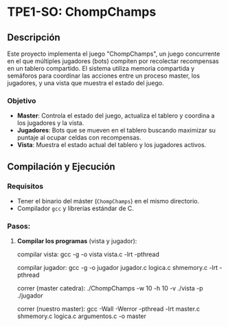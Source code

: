 
# TPE1-SO: ChompChamps

## Descripción
Este proyecto implementa el juego "ChompChamps", un juego concurrente en el que múltiples jugadores (bots) compiten por recolectar recompensas en un tablero compartido. El sistema utiliza memoria compartida y semáforos para coordinar las acciones entre un proceso master, los jugadores, y una vista que muestra el estado del juego.

### Objetivo
- **Master**: Controla el estado del juego, actualiza el tablero y coordina a los jugadores y la vista.
- **Jugadores**: Bots que se mueven en el tablero buscando maximizar su puntaje al ocupar celdas con recompensas.
- **Vista**: Muestra el estado actual del tablero y los jugadores activos.


## Compilación y Ejecución


### Requisitos
- Tener el binario del máster (`ChompChamps`) en el mismo directorio.
- Compilador `gcc` y librerías estándar de C.

### Pasos:

1. **Compilar los programas** (vista y jugador):
   
   compilar vista: gcc -g -o vista vista.c -lrt -pthread

    compilar jugador: gcc -g -o jugador jugador.c logica.c shmemory.c -lrt -pthread

    correr (master catedra): ./ChompChamps -w 10 -h 10 -v ./vista -p ./jugador 

    correr (nuestro master): gcc -Wall -Werror -pthread -lrt master.c shmemory.c logica.c argumentos.c -o master




